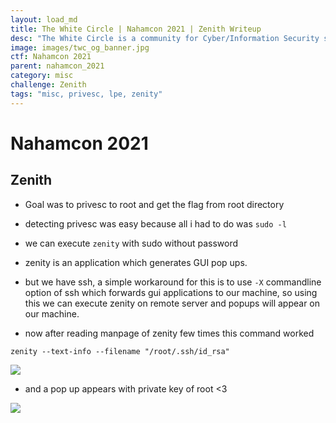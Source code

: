 ```yaml
---
layout: load_md
title: The White Circle | Nahamcon 2021 | Zenith Writeup
desc: "The White Circle is a community for Cyber/Information Security students, enthusiasts and professionals. You can discuss anything related to Security, share your knowledge with others, get help when you need it and proceed further in your journey with amazing people from all over the world."
image: images/twc_og_banner.jpg
ctf: Nahamcon 2021
parent: nahamcon_2021
category: misc
challenge: Zenith
tags: "misc, privesc, lpe, zenity"
---
```


<h1 class="heading card-title white-text">Nahamcon 2021</h1>

## Zenith

* Goal was to privesc to root and get the flag from root directory

* detecting privesc was easy because all i had to do was `sudo -l`

* we can execute `zenity` with sudo without password

* zenity is an application which generates GUI pop ups.

* but we have ssh, a simple workaround for this is to use `-X` commandline option of ssh which forwards gui applications to our machine, so using this we can execute zenity on remote server and popups will appear on our machine.

* now after reading manpage of zenity few times this command worked

```
zenity --text-info --filename "/root/.ssh/id_rsa"
```

![](https://i.imgur.com/M3C9zEb.png)

* and a pop up appears with private key of root <3

![](https://i.imgur.com/kse1aWc.png)
